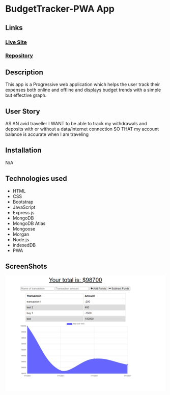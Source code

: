# BudgetTracker-PWA App

## Links
### [Live Site]( https://sleepy-sands-17380.herokuapp.com/)
### [Repository](https://github.com/Terd47/BudgetTracker-PWA)
## Description
This app is a Progressive web application which helps the user track their expenses both online and offline and displays budget trends  with a simple but effective graph.

## User Story
AS AN avid traveller
I WANT to be able to track my withdrawals and deposits with or without a data/internet connection
SO THAT my account balance is accurate when I am traveling


## Installation 
N/A

## Technologies used
- HTML
- CSS
- Bootstrap
- JavaScript
- Express.js
- MongoDB
- MongoDB Atlas
- Mongoose
- Morgan
- Node.js
- indexedDB
- PWA 
## ScreenShots
![budgetTracker dashboard](./public/images/budget.PNG)

